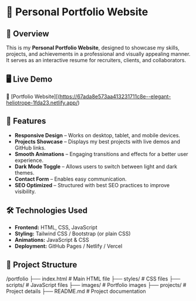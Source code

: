 # 🌟 Personal Portfolio Website  

## 🚀 Overview  
This is my **Personal Portfolio Website**, designed to showcase my skills, projects, and achievements in a professional and visually appealing manner. It serves as an interactive resume for recruiters, clients, and collaborators.  

## 🖥️ Live Demo  
🔗 [Portfolio Website][(https://67ada8e573aa413231711c8e--elegant-heliotrope-1fda23.netlify.app/)  

## 🎯 Features  
- **Responsive Design** – Works on desktop, tablet, and mobile devices.  
- **Projects Showcase** – Displays my best projects with live demos and GitHub links.  
- **Smooth Animations** – Engaging transitions and effects for a better user experience.  
- **Dark Mode Toggle** – Allows users to switch between light and dark themes.  
- **Contact Form** – Enables easy communication.  
- **SEO Optimized** – Structured with best SEO practices to improve visibility.  

## 🛠️ Technologies Used  
- **Frontend:** HTML, CSS, JavaScript  
- **Styling:** Tailwind CSS / Bootstrap (or plain CSS)  
- **Animations:** JavaScript & CSS  
- **Deployment:** GitHub Pages / Netlify / Vercel  

## 📁 Project Structure  
/portfolio
├── index.html # Main HTML file
├── styles/ # CSS files
├── scripts/ # JavaScript files
├── images/ # Portfolio images
├── projects/ # Project details
├── README.md # Project documentation

